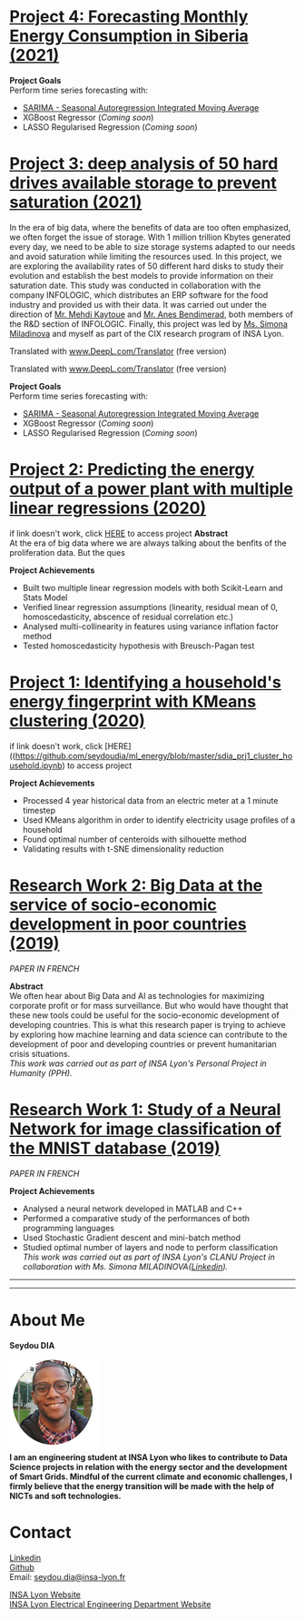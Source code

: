 # [Project 4: Forecasting Monthly Energy Consumption in Siberia (2021)](https://github.com/seydoudia/ml_energy/blob/master/sdia_prj3_siberia_forecasting_nb1.ipynb)

**Project Goals** <br> Perform time series forecasting with:
* [SARIMA - Seasonal Autoregression Integrated Moving Average](https://github.com/seydoudia/ml_energy/blob/master/sdia_prj3_siberia_forecasting_nb1.ipynb)
* XGBoost Regressor (_Coming soon_)
* LASSO Regularised Regression (_Coming soon_)


# [Project 3: deep analysis of 50 hard drives available storage to prevent saturation (2021)](https://github.com/seydoudia/ml_energy/blob/master/sdia_prj3_siberia_forecasting_nb1.ipynb)
In the era of big data, where the benefits of data are too often emphasized, we often forget the issue of storage.  With 1 million trillion Kbytes generated every day, we need to be able to size storage systems adapted to our needs and avoid saturation while limiting the resources used. In this project, we are exploring the availability rates of 50 different hard disks to study their evolution and establish the best models to provide information on their saturation date. This study was conducted in collaboration with the company INFOLOGIC, which distributes an ERP software for the food industry and provided us with their data.
It was carried out under the direction of [Mr. Mehdi Kaytoue](https://fr.linkedin.com/in/mehdikaytoue) and [Mr. Anes Bendimerad](https://fr.linkedin.com/in/anes-bendimerad-90670265), both members of the R&D section of INFOLOGIC. Finally, this project was led by [Ms. Simona Miladinova](https://www.linkedin.com/in/simona-miladinova-839b8a17a/) and myself as part of the CIX research program of INSA Lyon.
 

Translated with www.DeepL.com/Translator (free version) 

Translated with www.DeepL.com/Translator (free version)

**Project Goals** <br> Perform time series forecasting with:
* [SARIMA - Seasonal Autoregression Integrated Moving Average](https://github.com/seydoudia/ml_energy/blob/master/sdia_prj3_siberia_forecasting_nb1.ipynb)
* XGBoost Regressor (_Coming soon_)
* LASSO Regularised Regression (_Coming soon_)


# [Project 2: Predicting the energy output of a power plant with multiple linear regressions (2020)](https://github.com/seydoudia/ml_energy/blob/master/sdia_prj2_pp_pred.ipynb)
if link doesn't work, click [HERE](https://github.com/seydoudia/ml_energy/blob/master/sdia_prj2_pp_pred.ipynb) to access project
**Abstract**<br>
At the era of big data where we are always talking about the benfits of the proliferation data. But the ques

**Project Achievements**
* Built two multiple linear regression models with both Scikit-Learn and Stats Model
* Verified linear regression assumptions (linearity, residual mean of 0, homoscedasticity, abscence of residual correlation etc.)
* Analysed multi-collinearity in features using variance inflation factor method
* Tested homoscedasticity hypothesis with Breusch-Pagan test


# [Project 1: Identifying a household's energy fingerprint with KMeans clustering (2020)](https://github.com/seydoudia/ml_energy/blob/master/sdia_prj1_cluster_household.ipynb)
if link doesn't work, click [HERE]((https://github.com/seydoudia/ml_energy/blob/master/sdia_prj1_cluster_household.ipynb) to access project

**Project Achievements**
* Processed 4 year historical data from an electric meter at a 1 minute timestep
* Used KMeans algorithm in order to identify electricity usage profiles of a household
* Found optimal number of centeroids with silhouette method
* Validating results with t-SNE dimensionality reduction


# [Research Work 2: Big Data at the service of socio-economic development in poor countries (2019)](https://github.com/seydoudia/ml_energy/blob/master/Big_Data_SDG.pdf) 
*PAPER IN FRENCH*

**Abstract**<br>
We often hear about Big Data and AI as technologies for maximizing corporate profit or for mass surveillance. But who would have thought that these new tools could be useful for the socio-economic development of developing countries. This is what this research paper is trying to achieve by exploring how machine learning and data science can contribute to the development of poor and developing countries or prevent humanitarian crisis situations.<br>*This work was carried out as part of INSA Lyon's Personal Project in Humanity (PPH).*

# [Research Work 1: Study of a Neural Network for image classification of the MNIST database (2019)](https://github.com/seydoudia/ml_energy/blob/master/B15_DIA_MILADINOVA.pdf)
*PAPER IN FRENCH*

**Project Achievements**
* Analysed a neural network developed in MATLAB and C++
* Performed a comparative study of the performances of both programming languages
* Used Stochastic Gradient descent and mini-batch method
* Studied optimal number of layers and node to perform classification<br>*This work was carried out as part of INSA Lyon's CLANU Project in collaboration with Ms. Simona MILADINOVA([Linkedin](https://www.linkedin.com/in/simona-miladinova-839b8a17a/)).* 

___
___
# About Me
**Seydou DIA**

![profile picture](https://raw.githubusercontent.com/seydoudia/Data-Science-portfolio/master/no_bg.png "profile pic") <br>
**I am an engineering student at INSA Lyon who likes to contribute to Data Science projects in relation with the energy sector and the development of Smart Grids. Mindful of the current climate and economic challenges, I firmly believe that the energy transition will be made with the help of NICTs and soft technologies.**


# Contact
[Linkedin](https://www.linkedin.com/in/seydou-dia-325b04139/)<br>
[Github](https://github.com/seydoudia)<br>
Email: seydou.dia@insa-lyon.fr<br>

[INSA Lyon Website](https://www.insa-lyon.fr/en)<br>
[INSA Lyon Electrical Engineering Department Website](https://ge.insa-lyon.fr/en/)

